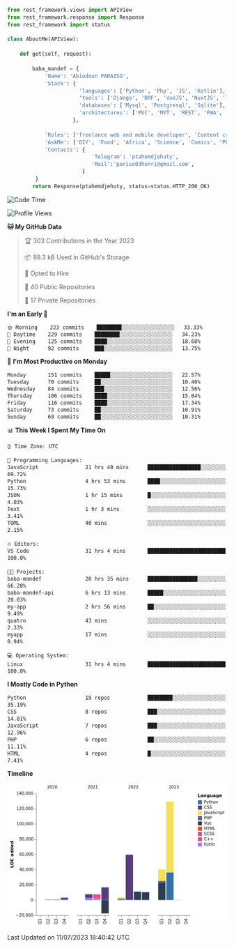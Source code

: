 ###
```python
from rest_framework.views import APIView
from rest_framework.response import Response
from rest_framework import status

class AboutMe(APIView):

    def get(self, request):

        baba_mandef = {
            'Name': 'Abiodoun PARAISO',
            'Stack': {
                       'languages': ['Python', 'Php', 'JS', 'Kotlin'],
                       'tools': ['Django', 'DRF', 'VueJS', 'NuxtJS', 'Threejs' 'React', 'Kotlin', 'Electron'],
                       'databases': ['Mysql', 'Postgresql', 'Sqlite'],
                       'architectures': ['MVC', 'MVT', 'REST', 'PWA', 'SPA', 'MicroServices']
                     },

            'Roles': ['freelance web and mobile developer', 'Content creator', 'Teacher', 'Mentor'],
            'AskMe': ['DIY', 'Food', 'Africa', 'Science', 'Comics', 'Photography', 'Tech', 'Programming'],
            'Contacts': {
                           'Telegram': 'ptahemdjehuty',
                           'Mail':'pariso03henri@gmail.com',
                        }
         }
        return Response(ptahemdjehuty, status=status.HTTP_200_OK)

```                    

<!--START_SECTION:waka-->
![Code Time](http://img.shields.io/badge/Code%20Time-680%20hrs%2016%20mins-blue)

![Profile Views](http://img.shields.io/badge/Profile%20Views-0-blue)

**🐱 My GitHub Data** 

> 🏆 303 Contributions in the Year 2023
 > 
> 📦 89.3 kB Used in GitHub's Storage 
 > 
> 💼 Opted to Hire
 > 
> 📜 40 Public Repositories 
 > 
> 🔑 17 Private Repositories  
 > 
**I'm an Early 🐤** 

```text
🌞 Morning    223 commits    ████████░░░░░░░░░░░░░░░░░   33.33% 
🌆 Daytime    229 commits    ████████░░░░░░░░░░░░░░░░░   34.23% 
🌃 Evening    125 commits    ████░░░░░░░░░░░░░░░░░░░░░   18.68% 
🌙 Night      92 commits     ███░░░░░░░░░░░░░░░░░░░░░░   13.75%

```
📅 **I'm Most Productive on Monday** 

```text
Monday       151 commits    █████░░░░░░░░░░░░░░░░░░░░   22.57% 
Tuesday      70 commits     ██░░░░░░░░░░░░░░░░░░░░░░░   10.46% 
Wednesday    84 commits     ███░░░░░░░░░░░░░░░░░░░░░░   12.56% 
Thursday     106 commits    ████░░░░░░░░░░░░░░░░░░░░░   15.84% 
Friday       116 commits    ████░░░░░░░░░░░░░░░░░░░░░   17.34% 
Saturday     73 commits     ██░░░░░░░░░░░░░░░░░░░░░░░   10.91% 
Sunday       69 commits     ██░░░░░░░░░░░░░░░░░░░░░░░   10.31%

```


📊 **This Week I Spent My Time On** 

```text
⌚︎ Time Zone: UTC

💬 Programming Languages: 
JavaScript               21 hrs 40 mins      █████████████████░░░░░░░░   69.72% 
Python                   4 hrs 53 mins       ████░░░░░░░░░░░░░░░░░░░░░   15.73% 
JSON                     1 hr 15 mins        █░░░░░░░░░░░░░░░░░░░░░░░░   4.03% 
Text                     1 hr 3 mins         ░░░░░░░░░░░░░░░░░░░░░░░░░   3.41% 
TOML                     40 mins             ░░░░░░░░░░░░░░░░░░░░░░░░░   2.15%

🔥 Editors: 
VS Code                  31 hrs 4 mins       █████████████████████████   100.0%

🐱‍💻 Projects: 
baba-mandef              20 hrs 35 mins      ████████████████░░░░░░░░░   66.28% 
baba-mandef-api          6 hrs 13 mins       █████░░░░░░░░░░░░░░░░░░░░   20.03% 
my-app                   2 hrs 56 mins       ██░░░░░░░░░░░░░░░░░░░░░░░   9.49% 
quatro                   43 mins             ░░░░░░░░░░░░░░░░░░░░░░░░░   2.33% 
myapp                    17 mins             ░░░░░░░░░░░░░░░░░░░░░░░░░   0.94%

💻 Operating System: 
Linux                    31 hrs 4 mins       █████████████████████████   100.0%

```

**I Mostly Code in Python** 

```text
Python                   19 repos            ████████░░░░░░░░░░░░░░░░░   35.19% 
CSS                      8 repos             ███░░░░░░░░░░░░░░░░░░░░░░   14.81% 
JavaScript               7 repos             ███░░░░░░░░░░░░░░░░░░░░░░   12.96% 
PHP                      6 repos             ██░░░░░░░░░░░░░░░░░░░░░░░   11.11% 
HTML                     4 repos             █░░░░░░░░░░░░░░░░░░░░░░░░   7.41%

```


**Timeline**

![Chart not found](https://raw.githubusercontent.com/baba-mandef/baba-mandef/main/charts/bar_graph.png) 


 Last Updated on 11/07/2023 18:40:42 UTC
<!--END_SECTION:waka-->
